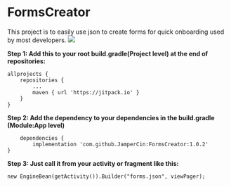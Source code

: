 # FormsCreator
This project is to easily use json to create forms for quick onboarding  used by most developers.
[![](https://jitpack.io/v/JamperCin/FormsCreator.svg)](https://jitpack.io/#JamperCin/FormsCreator)

**Step 1: Add this to your root build.gradle(Project level) at the end of repositories:**

	allprojects {
		repositories {
			...
			maven { url 'https://jitpack.io' }
		}
	}
  
  **Step 2: Add the dependency to your dependencies in the build.gradle (Module:App level)**

		dependencies {
	        implementation 'com.github.JamperCin:FormsCreator:1.0.2'
	}

  
  
  **Step 3: Just call it from your activity or fragment like this:**
  ```
  new EngineBean(getActivity()).Builder("forms.json", viewPager);

```
